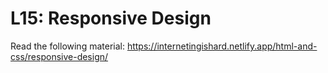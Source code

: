 # L15: Responsive Design

Read the following material:
https://internetingishard.netlify.app/html-and-css/responsive-design/
